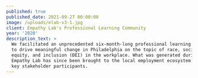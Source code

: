 ```yaml
---
published: true
published_date: 2021-09-27 00:00:00
image: /uploads/elab-v3-1.jpg
client: Empathy Lab's Professional Learning Community
year: '2020'
description_text: >
  We facilitated an unprecedented six-month-long professional learning community
  to drive meaningful change in Philadelphia on the topic of race, social
  equity, and inclusion (DEI) in the workplace. What was generated during
  Empathy Lab has since been brought to the local employment ecosystem through
  key stakeholder participants.
---
```



